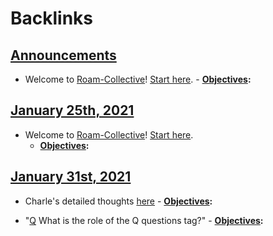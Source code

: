 
# Backlinks
## [Announcements](<Announcements.md>)
- Welcome to [Roam-Collective](<Roam-Collective.md>)! [Start here]([Welcome](<Welcome.md>)). 
        - **[Objectives](<Objectives.md>):**

## [January 25th, 2021](<January 25th, 2021.md>)
- Welcome to [Roam-Collective](<Roam-Collective.md>)! [Start here]([Welcome](<Welcome.md>)). 
    - **[Objectives](<Objectives.md>):**

## [January 31st, 2021](<January 31st, 2021.md>)
- Charle's detailed thoughts [here](((sBu3zOPiV)))
            - **[Objectives](<Objectives.md>):**

- "[Q](<Q.md>) What is the role of the Q questions tag?"
            - **[Objectives](<Objectives.md>):**

